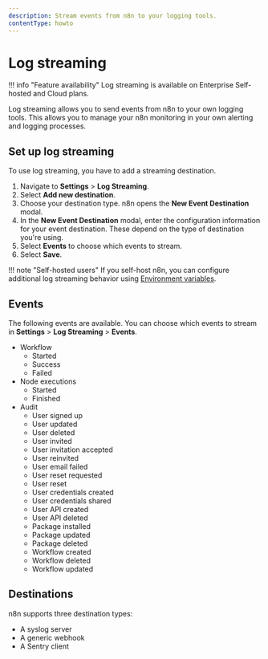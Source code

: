 ```yaml
---
description: Stream events from n8n to your logging tools.
contentType: howto
---
```


# Log streaming

!!! info "Feature availability"
	Log streaming is available on Enterprise Self-hosted and Cloud plans.


Log streaming allows you to send events from n8n to your own logging tools. This allows you to manage your n8n monitoring in your own alerting and logging processes.

## Set up log streaming

To use log streaming, you have to add a streaming destination.

1. Navigate to **Settings** > **Log Streaming**.
2. Select **Add new destination**.
3. Choose your destination type. n8n opens the **New Event Destination** modal.
4. In the **New Event Destination** modal, enter the configuration information for your event destination. These depend on the type of destination you're using.
5. Select **Events** to choose which events to stream.
6. Select **Save**.

!!! note "Self-hosted users"
	If you self-host n8n, you can configure additional log streaming behavior using [Environment variables](/hosting/environment-variables/environment-variables/#log-streaming).

## Events

The following events are available. You can choose which events to stream in **Settings** > **Log Streaming** > **Events**.

* Workflow
	* Started
	* Success
	* Failed
* Node executions
	* Started
	* Finished
* Audit
	* User signed up
	* User updated
	* User deleted
	* User invited
	* User invitation accepted
	* User reinvited
	* User email failed
	* User reset requested
	* User reset
	* User credentials created
	* User credentials shared
	* User API created
	* User API deleted
	* Package installed
	* Package updated
	* Package deleted
	* Workflow created
	* Workflow deleted
	* Workflow updated

## Destinations

n8n supports three destination types:

* A syslog server
* A generic webhook
* A Sentry client
